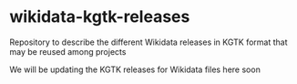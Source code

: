 # wikidata-kgtk-releases
Repository to describe the different Wikidata releases in KGTK format that may be reused among projects

We will be updating the KGTK releases for Wikidata files here soon
